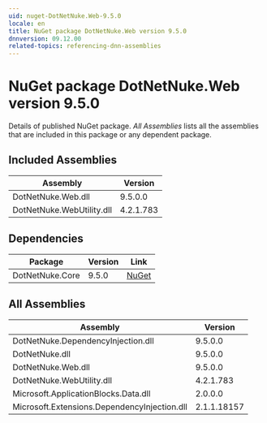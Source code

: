 ```yaml
---
uid: nuget-DotNetNuke.Web-9.5.0
locale: en
title: NuGet package DotNetNuke.Web version 9.5.0
dnnversion: 09.12.00
related-topics: referencing-dnn-assemblies
---
```


# NuGet package DotNetNuke.Web version 9.5.0
Details of published NuGet package.
*All Assemblies* lists all the assemblies that are included in this package or any dependent package.

## Included Assemblies

|Assembly|Version|
|---|---|
|DotNetNuke.Web.dll|9.5.0.0|
|DotNetNuke.WebUtility.dll|4.2.1.783|

## Dependencies

|Package|Version|Link|
|---|---|---|
|DotNetNuke.Core|9.5.0|[NuGet](https://www.nuget.org/packages/DotNetNuke.Core/9.5.0)|

## All Assemblies

|Assembly|Version|
|---|---|
|DotNetNuke.DependencyInjection.dll|9.5.0.0|
|DotNetNuke.dll|9.5.0.0|
|DotNetNuke.Web.dll|9.5.0.0|
|DotNetNuke.WebUtility.dll|4.2.1.783|
|Microsoft.ApplicationBlocks.Data.dll|2.0.0.0|
|Microsoft.Extensions.DependencyInjection.dll|2.1.1.18157|

